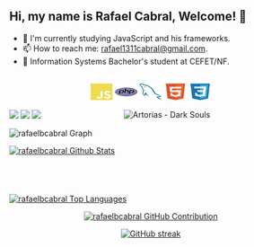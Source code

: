 ## Hi, my name is Rafael Cabral, Welcome! 🎈

- 📕 I'm currently studying JavaScript and his frameworks.
- 📫 How to reach me: rafael1311cabral@gmail.com.
- 📍 Information Systems Bachelor's student at CEFET/NF.

<div style="display: inline_block; text-align: center;"><br>
  <img align="center" alt="js" height="30" width="40" src="https://raw.githubusercontent.com/devicons/devicon/master/icons/javascript/javascript-plain.svg">
    <img align="center" alt="php" height="30" width="40" src="https://raw.githubusercontent.com/devicons/devicon/master/icons/php/php-original.svg">
  <img align="center" alt="mysql" height="30" width="40" src="https://raw.githubusercontent.com/devicons/devicon/master/icons/mysql/mysql-original.svg">
  <img align="center" alt="html" height="30" width="40" src="https://raw.githubusercontent.com/devicons/devicon/master/icons/html5/html5-original.svg">
  <img align="center" alt="css" height="30" width="40" src="https://raw.githubusercontent.com/devicons/devicon/master/icons/css3/css3-original.svg">
  
</div>

<br>
  <a href = "https://wa.me/5522988103858"><img src="https://img.shields.io/badge/-whatsapp-%23333?style=for-the-badge&logo=whatsapp&logoColor=green" target="_blank"></a>
  <a href="https://www.linkedin.com/in/rafael-b-cabral/" target="_blank"><img src="https://img.shields.io/badge/-LinkedIn-%230077B5?style=for-the-badge&logo=linkedin&logoColor=grey" target="_blank"></a> 
  <a href = "mailto:rafael1311cabral@gmail.com"><img src="https://img.shields.io/badge/-Gmail-%23333?style=for-the-badge&logo=gmail&logoColor=white" target="_blank"></a>
  
  <img align="right" alt="Artorias - Dark Souls" height="150" style="border-bottom: 100px;" src="https://images-wixmp-ed30a86b8c4ca887773594c2.wixmp.com/f/061c5ef8-2616-48a4-af21-9f97322673b3/de6ft4m-d3c2c205-0703-4c65-ab6d-d51cf693c3c5.gif?token=eyJ0eXAiOiJKV1QiLCJhbGciOiJIUzI1NiJ9.eyJzdWIiOiJ1cm46YXBwOjdlMGQxODg5ODIyNjQzNzNhNWYwZDQxNWVhMGQyNmUwIiwiaXNzIjoidXJuOmFwcDo3ZTBkMTg4OTgyMjY0MzczYTVmMGQ0MTVlYTBkMjZlMCIsIm9iaiI6W1t7InBhdGgiOiJcL2ZcLzA2MWM1ZWY4LTI2MTYtNDhhNC1hZjIxLTlmOTczMjI2NzNiM1wvZGU2ZnQ0bS1kM2MyYzIwNS0wNzAzLTRjNjUtYWI2ZC1kNTFjZjY5M2MzYzUuZ2lmIn1dXSwiYXVkIjpbInVybjpzZXJ2aWNlOmZpbGUuZG93bmxvYWQiXX0.i-KLR2Hf3i7E9iAsVdx4jQ4opMnesc_EzzvbvKhOS98" width="300" height="300">



![rafaelbcabral Graph](https://github-readme-activity-graph.vercel.app/graph?username=rafaelbcabral&custom_title=rafaelbcabral%20GitHub%20Activity%20Graph&bg_color=0D1117&color=f85d7f&line=f85d7f&point=f85d7f&area_color=FFFFFF&title_color=FFFFFF&area=true)

<a> 
    <a href="https://github.com/rafaelbcabral"><img alt="rafaelbcabral Github Stats" src="https://denvercoder1-github-readme-stats.vercel.app/api?username=rafaelbcabral&show_icons=true&count_private=true&theme=react&border_color=7F3FBF&bg_color=0D1117&title_color=F85D7F&icon_color=F8D866" height="192px" width="49.5%"/></a>
  <a href="https://github.com/rafaelbcabral"><img alt="rafaelbcabral Top Languages" src="https://denvercoder1-github-readme-stats.vercel.app/api/top-langs/?username=rafaelbcabral&langs_count=8&layout=compact&theme=react&border_color=7F3FBF&bg_color=0D1117&title_color=F85D7F&icon_color=F8D866" height="192px" width="49.5%"/></a>
  <br/>
</a>

<p align="center">
  <a href="https://github.com/rafaelbcabral">
    <img src="https://github-profile-summary-cards.vercel.app/api/cards/profile-details?username=rafaelbcabral&theme=radical" alt="rafaelbcabral GitHub Contribution"/>
  </a>
</p>

<p align="center">
  <a href="https://github.com/rafaelbcabral">
    <img src="https://github-readme-streak-stats.herokuapp.com/?user=rafaelbcabral&theme=radical&border=7F3FBF&background=0D1117" alt="GitHub streak"/>
  </a>
</p>





